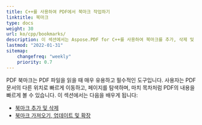 ```yaml
---
title: C++를 사용하여 PDF에서 북마크 작업하기
linktitle: 북마크
type: docs
weight: 30
url: ko/cpp/bookmarks/
description: 이 섹션에서는 Aspose.PDF for C++를 사용하여 북마크를 추가, 삭제 및 가져오는 방법을 설명합니다.
lastmod: "2022-01-31"
sitemap:
    changefreq: "weekly"
    priority: 0.7
---
```


PDF 북마크는 PDF 파일을 읽을 때 매우 유용하고 필수적인 도구입니다. 사용자는 PDF 문서의 다른 위치로 빠르게 이동하고, 페이지를 탐색하며, 마치 목차처럼 PDF의 내용을 빠르게 볼 수 있습니다.
이 섹션에서는 다음을 배우게 됩니다:

- [북마크 추가 및 삭제](/pdf/cpp/add-and-delete-bookmark/)
- [북마크 가져오기, 업데이트 및 확장](/pdf/cpp/get-update-and-expand-bookmark/)